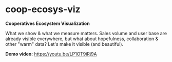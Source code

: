 # coop-ecosys-viz
**Cooperatives Ecosystem Visualization**

What we show & what we measure matters. Sales volume and user base are already visible everywhere, but what about hopefulness, collaboration & other "warm" data? Let's make it visible (and beautiful).

**Demo video:** https://youtu.be/LP1OT9iRj9A

